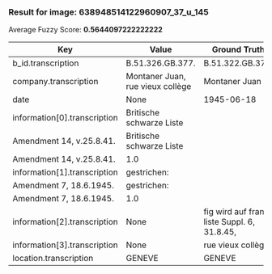 ### Result for image: 638948514122960907_37_u_145
Average Fuzzy Score: **0.5644097222222222**
<small>

| Key | Value | Ground Truth | Score |
| --- | --- | --- | --- |
| b_id.transcription | B.51.326.GB.377. | B.51.322.GB.377. | 0.9375 |
| company.transcription | Montaner Juan, rue vieux collège | Montaner Juan | 0.5777777777777777 |
| date | None | 1945-06-18 | 0.0 |
| information[0].transcription | Britische schwarze Liste
Amendment 14, v.25.8.41. | Britische schwarze Liste
Amendment 14, v.25.8.41. | 1.0 |
| information[1].transcription | gestrichen:
Amendment 7, 18.6.1945. | gestrichen:
Amendment 7, 18.6.1945. | 1.0 |
| information[2].transcription | None | fig wird auf franz. liste Suppl. 6, 31.8.45, | 0.0 |
| information[3].transcription | None | rue vieux collège | 0.0 |
| location.transcription | GENEVE | GENEVE | 1.0 |

</small>
